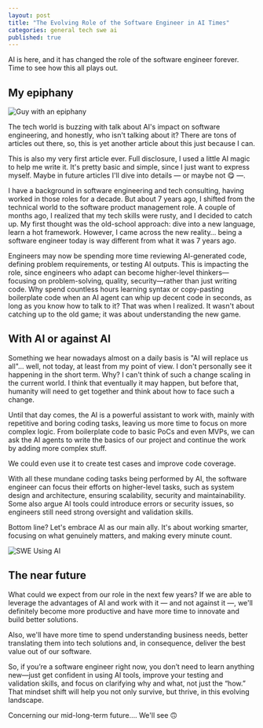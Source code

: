 ```yaml
---
layout: post
title: "The Evolving Role of the Software Engineer in AI Times"
categories: general tech swe ai
published: true
---
```


AI is here, and it has changed the role of the software engineer forever. Time to see how this all plays out.
## My epiphany
![Guy with an epiphany](https://raw.githubusercontent.com/martinmarchese/mm-blog/refs/heads/main/img/epiphany.png)

The tech world is buzzing with talk about AI's impact on software engineering, and honestly, who isn't talking about it? There are tons of articles out there, so, this is yet another article about this just because I can. 

This is also my very first article ever. Full disclosure, I used a little AI magic to help me write it. It's pretty basic and simple, since I just want to express myself. Maybe in future articles I'll dive into details — or maybe not 😋 —.

I have a background in software engineering and tech consulting, having worked in those roles for a decade. But about 7 years ago, I shifted from the technical world to the software product management role. A couple of months ago, I realized that my tech skills were rusty, and I decided to catch up. My first thought was the old-school approach: dive into a new language, learn a hot framework. However, I came across the new reality… being a software engineer today is way different from what it was 7 years ago.

Engineers may now be spending more time reviewing AI-generated code, defining problem requirements, or testing AI outputs. This is impacting the role, since engineers who adapt can become higher-level thinkers—focusing on problem-solving, quality, security—rather than just writing code. Why spend countless hours learning syntax or copy-pasting boilerplate code when an AI agent can whip up decent code in seconds, as long as you know how to talk to it? That was when I realized. It wasn't about catching up to the old game; it was about understanding the new game.

## With AI or against AI
Something we hear nowadays almost on a daily basis is "AI will replace us all"... well, not today, at least from my point of view. I don't personally see it happening in the short term. Why? I can't think of such a change scaling in the current world. I think that eventually it may happen, but before that, humanity will need to get together and think about how to face such a change.

Until that day comes, the AI is a powerful assistant to work with, mainly with repetitive and boring coding tasks, leaving us more time to focus on more complex logic. From boilerplate code to basic PoCs and even MVPs, we can ask the AI agents to write the basics of our project and continue the work by adding more complex stuff.

We could even use it to create test cases and improve code coverage.

With all these mundane coding tasks being performed by AI, the software engineer can focus their efforts on higher-level tasks, such as system design and architecture, ensuring scalability, security and maintainability. Some also argue AI tools could introduce errors or security issues, so engineers still need strong oversight and validation skills.

Bottom line? Let's embrace AI as our main ally. It's about working smarter, focusing on what genuinely matters, and making every minute count.

![SWE Using AI](https://raw.githubusercontent.com/martinmarchese/mm-blog/refs/heads/main/img/swe-ai.png)

## The near future
What could we expect from our role in the next few years? If we are able to leverage the advantages of AI and work with it — and not against it —, we'll definitely become more productive and have more time to innovate and build better solutions.

Also, we'll have more time to spend understanding business needs, better translating them into tech solutions and, in consequence, deliver the best value out of our software.

So, if you’re a software engineer right now, you don’t need to learn anything new—just get confident in using AI tools, improve your testing and validation skills, and focus on clarifying why and what, not just the “how.” That mindset shift will help you not only survive, but thrive, in this evolving landscape. 

Concerning our mid-long-term future…. We'll see 🙃

